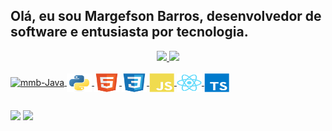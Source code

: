 ## Olá, eu sou Margefson Barros, desenvolvedor de software e entusiasta por tecnologia.
<div align="center">
  <a href="https://github.com/margefson">
  <img height="180em" src="https://github-readme-stats.vercel.app/api?username=margefson&show_icons=true&theme=dark&include_all_commits=true&count_private=true"/>
  <img height="180em" src="https://github-readme-stats.vercel.app/api/top-langs/?username=margefson&layout=compact&langs_count=7&theme=dark"/>
</div>
  
<div style="display: inline_block"><br>
  <img align="center" alt="mmb-Java" height="30" width="40" src="https://www.svgrepo.com/show/184143/java.svg">
  <img align="center" alt="mmb-Python" height="30" width="40" src="https://raw.githubusercontent.com/devicons/devicon/master/icons/python/python-original.svg">
  <img align="center" alt="mmb-HTML" height="30" width="40" src="https://raw.githubusercontent.com/devicons/devicon/master/icons/html5/html5-original.svg">
  <img align="center" alt="mmb-CSS" height="30" width="40" src="https://raw.githubusercontent.com/devicons/devicon/master/icons/css3/css3-original.svg">
  <img align="center" alt="mmb-Js" height="30" width="40" src="https://raw.githubusercontent.com/devicons/devicon/master/icons/javascript/javascript-plain.svg">
  <img align="center" alt="mmb-React" height="30" width="40" src="https://raw.githubusercontent.com/devicons/devicon/master/icons/react/react-original.svg">
  <img align="center" alt="mmb-Ts" height="30" width="40" src="https://raw.githubusercontent.com/devicons/devicon/master/icons/typescript/typescript-plain.svg">  
</div>

  ##  
  
<div> 
  <a href = "mailto:margefson@gmail.com"><img src="https://img.shields.io/badge/-Gmail-%23333?style=for-the-badge&logo=gmail&logoColor=white" target="_blank"></a>
  <a href="https://www.linkedin.com/in/margefson-machado-barros-15112724/" target="_blank"><img src="https://img.shields.io/badge/-LinkedIn-%230077B5?style=for-the-badge&logo=linkedin&logoColor=white" target="_blank"></a> 
</div>
